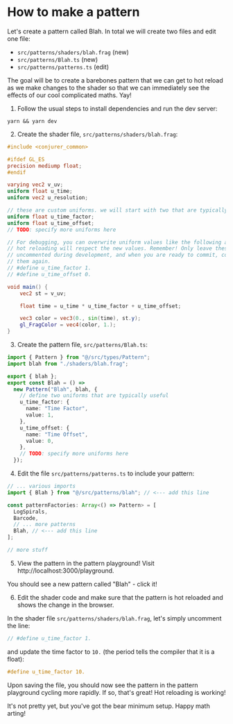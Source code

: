 # How to make a pattern

Let's create a pattern called Blah. In total we will create two files and edit one file:

- `src/patterns/shaders/blah.frag` (new)
- `src/patterns/Blah.ts` (new)
- `src/patterns/patterns.ts` (edit)

The goal will be to create a barebones pattern that we can get to hot reload as we make changes to the shader so that we can immediately see the effects of our cool complicated maths. Yay!

1. Follow the usual steps to install dependencies and run the dev server:

```
yarn && yarn dev
```

2. Create the shader file, `src/patterns/shaders/blah.frag`:

```glsl
#include <conjurer_common>

#ifdef GL_ES
precision mediump float;
#endif

varying vec2 v_uv;
uniform float u_time;
uniform vec2 u_resolution;

// these are custom uniforms. we will start with two that are typically useful:
uniform float u_time_factor;
uniform float u_time_offset;
// TODO: specify more uniforms here

// For debugging, you can overwrite uniform values like the following and
// hot reloading will respect the new values. Remember! Only leave these lines
// uncommented during development, and when you are ready to commit, comment
// them again.
// #define u_time_factor 1.
// #define u_time_offset 0.

void main() {
    vec2 st = v_uv;

    float time = u_time * u_time_factor + u_time_offset;

    vec3 color = vec3(0., sin(time), st.y);
    gl_FragColor = vec4(color, 1.);
}
```

3. Create the pattern file, `src/patterns/Blah.ts`:

```typescript
import { Pattern } from "@/src/types/Pattern";
import blah from "./shaders/blah.frag";

export { blah };
export const Blah = () =>
  new Pattern("Blah", blah, {
    // define two uniforms that are typically useful
    u_time_factor: {
      name: "Time Factor",
      value: 1,
    },
    u_time_offset: {
      name: "Time Offset",
      value: 0,
    },
    // TODO: specify more uniforms here
  });
```

4. Edit the file `src/patterns/patterns.ts` to include your pattern:

```typescript
// ... various imports
import { Blah } from "@/src/patterns/blah"; // <--- add this line

const patternFactories: Array<() => Pattern> = [
  LogSpirals,
  Barcode,
  // ... more patterns
  Blah, // <--- add this line
];

// more stuff
```

5. View the pattern in the pattern playground! Visit http://localhost:3000/playground.

You should see a new pattern called "Blah" - click it!

6. Edit the shader code and make sure that the pattern is hot reloaded and shows the change in the browser.

In the shader file `src/patterns/shaders/blah.frag`, let's simply uncomment the line:

```glsl
// #define u_time_factor 1.
```

and update the time factor to `10.` (the period tells the compiler that it is a float):

```glsl
#define u_time_factor 10.
```

Upon saving the file, you should now see the pattern in the pattern playground cycling more rapidly. If so, that's great! Hot reloading is working!

It's not pretty yet, but you've got the bear minimum setup. Happy math arting!
